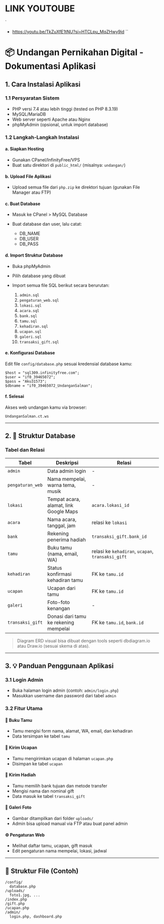 # LINK YOUTOUBE
`
* https://youtu.be/TkZuXfE1tNU?si=HTCLpu_MqZHwy9id
``

# 📦 Undangan Pernikahan Digital - Dokumentasi Aplikasi

## 1.  Cara Instalasi Aplikasi

### 1.1 Persyaratan Sistem

* PHP versi 7.4 atau lebih tinggi (tested on PHP 8.3.19)
* MySQL/MariaDB
* Web server seperti Apache atau Nginx
* phpMyAdmin (opsional, untuk import database)

### 1.2 Langkah-Langkah Instalasi

#### a. Siapkan Hosting

* Gunakan CPanel/InfinityFree/VPS
* Buat satu direktori di `public_html/` (misalnya: `undangan/`)

#### b. Upload File Aplikasi

* Upload semua file dari `php.zip` ke direktori tujuan (gunakan File Manager atau FTP)

#### c. Buat Database

* Masuk ke CPanel > MySQL Database
* Buat database dan user, lalu catat:

  * DB\_NAME
  * DB\_USER
  * DB\_PASS

#### d. Import Struktur Database

* Buka phpMyAdmin
* Pilih database yang dibuat
* Import semua file SQL berikut secara berurutan:

  1. `admin.sql`
  2. `pengaturan_web.sql`
  3. `lokasi.sql`
  4. `acara.sql`
  5. `bank.sql`
  6. `tamu.sql`
  7. `kehadiran.sql`
  8. `ucapan.sql`
  9. `galeri.sql`
  10. `transaksi_gift.sql`

#### e. Konfigurasi Database

Edit file `config/database.php` sesuai kredensial database kamu:

```<?php
$host = "sql309.infinityfree.com";
$user = "if0_39465072";
$pass = "Aku31573";
$dbname = "if0_39465072_UndanganSalman";
```

#### f. Selesai

Akses web undangan kamu via browser:

```
UndanganSalman.ct.ws
```

---

## 2. 🧱 Struktur Database

### Tabel dan Relasi

| Tabel            | Deskripsi                              | Relasi                                            |
| ---------------- | -------------------------------------- | ------------------------------------------------- |
| `admin`          | Data admin login                       | -                                                 |
| `pengaturan_web` | Nama mempelai, warna tema, musik       | -                                                 |
| `lokasi`         | Tempat acara, alamat, link Google Maps | `acara.lokasi_id`                                 |
| `acara`          | Nama acara, tanggal, jam               | relasi ke `lokasi`                                |
| `bank`           | Rekening penerima hadiah               | `transaksi_gift.bank_id`                          |
| `tamu`           | Buku tamu (nama, email, WA)            | relasi ke `kehadiran`, `ucapan`, `transaksi_gift` |
| `kehadiran`      | Status konfirmasi kehadiran tamu       | FK ke `tamu.id`                                   |
| `ucapan`         | Ucapan dari tamu                       | FK ke `tamu.id`                                   |
| `galeri`         | Foto-foto kenangan                     | -                                                 |
| `transaksi_gift` | Donasi dari tamu ke rekening mempelai  | FK ke `tamu.id`, `bank.id`                        |

> Diagram ERD visual bisa dibuat dengan tools seperti dbdiagram.io atau Draw\.io (sesuai skema di atas).

---

## 3. 💡 Panduan Penggunaan Aplikasi

### 3.1 Login Admin

* Buka halaman login admin (contoh: `admin/login.php`)
* Masukkan username dan password dari tabel `admin`

### 3.2 Fitur Utama

#### 🧍 Buku Tamu

* Tamu mengisi form nama, alamat, WA, email, dan kehadiran
* Data tersimpan ke tabel `tamu`

#### 📝 Kirim Ucapan

* Tamu mengirimkan ucapan di halaman `ucapan.php`
* Disimpan ke tabel `ucapan`

#### 🎁 Kirim Hadiah

* Tamu memilih bank tujuan dan metode transfer
* Mengisi nama dan nominal gift
* Data masuk ke tabel `transaksi_gift`

#### 📸 Galeri Foto

* Gambar ditampilkan dari folder `uploads/`
* Admin bisa upload manual via FTP atau buat panel admin

#### ⚙️ Pengaturan Web

* Melihat daftar tamu, ucapan, gift masuk
* Edit pengaturan nama mempelai, lokasi, jadwal

---

## 📂 Struktur File (Contoh)

```
/config/
  database.php
/uploads/
  foto1.jpg, ...
/index.php
/gift.php
/ucapan.php
/admin/
  login.php, dashboard.php
